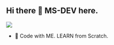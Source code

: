 ## Hi there 👋 MS-DEV here.

![](https://komarev.com/ghpvc/?username=mshuecodev)
 
<!-- ## 👨‍💻 About Me: https://mshuecodev.github.io/ms-portfolio/ -->
- 🌱 Code with ME. LEARN from Scratch.
<!-- - 🌱 Currently learning NestJS -->
<!--
**mshuecodev/mshuecodev** is a ✨ _special_ ✨ repository because its `README.md` (this file) appears on your GitHub profile.

Here are some ideas to get you started:

👨‍💻 About Me:
- 🔭 I’m currently working on ...
- 🌱 I’m currently learning ...
- 👯 I’m looking to collaborate on ...
- 🤔 I’m looking for help with ...
- 💬 Ask me about ...
- 📫 How to reach me: ...
- 😄 Pronouns: ...
- ⚡ Fun fact: ...
-->
